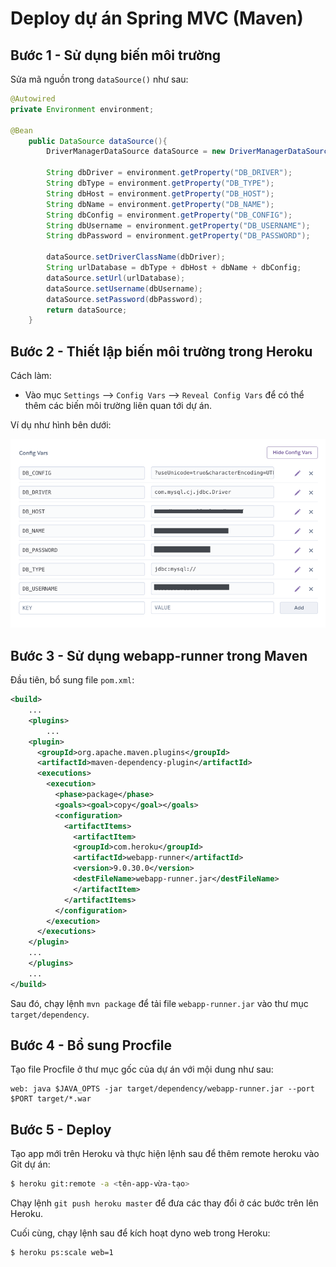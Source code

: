 # Deploy dự án Spring MVC (Maven)

## Bước 1 - Sử dụng biến môi trường

Sửa mã nguồn trong `dataSource()` như sau:

```java
@Autowired
private Environment environment;

@Bean
    public DataSource dataSource(){
        DriverManagerDataSource dataSource = new DriverManagerDataSource();

        String dbDriver = environment.getProperty("DB_DRIVER");
        String dbType = environment.getProperty("DB_TYPE");
        String dbHost = environment.getProperty("DB_HOST");
        String dbName = environment.getProperty("DB_NAME");
        String dbConfig = environment.getProperty("DB_CONFIG");
        String dbUsername = environment.getProperty("DB_USERNAME");
        String dbPassword = environment.getProperty("DB_PASSWORD");

        dataSource.setDriverClassName(dbDriver);
        String urlDatabase = dbType + dbHost + dbName + dbConfig;
        dataSource.setUrl(urlDatabase);
        dataSource.setUsername(dbUsername);
        dataSource.setPassword(dbPassword);
        return dataSource;
    }
```

## Bước 2 - Thiết lập biến môi trường trong Heroku

Cách làm:

* Vào mục `Settings` --> `Config Vars` --> `Reveal Config Vars` để có thể thêm các biến môi trường liên quan tới dự án.

Ví dụ như hình bên dưới:

![image-20200523233716061](_img/image-20200523233716061.png)

## Bước 3 - Sử dụng webapp-runner trong Maven

Đầu tiên, bổ sung file `pom.xml`:

```xml
<build>
	...
	<plugins>
		...
    <plugin>
      <groupId>org.apache.maven.plugins</groupId>
      <artifactId>maven-dependency-plugin</artifactId>
      <executions>
        <execution>
          <phase>package</phase>
          <goals><goal>copy</goal></goals>
          <configuration>
            <artifactItems>
              <artifactItem>
              <groupId>com.heroku</groupId>
              <artifactId>webapp-runner</artifactId>
              <version>9.0.30.0</version>
              <destFileName>webapp-runner.jar</destFileName>
              </artifactItem>
            </artifactItems>
          </configuration>
        </execution>
      </executions>
    </plugin>
    ...
	</plugins>
	...
</build>
```

Sau đó, chạy lệnh `mvn package` để tải file `webapp-runner.jar` vào thư mục `target/dependency`.

## Bước 4 - Bổ sung Procfile

Tạo file Procfile ở thư mục gốc của dự án với mội dung như sau:

```properties
web: java $JAVA_OPTS -jar target/dependency/webapp-runner.jar --port $PORT target/*.war
```

## Bước 5 - Deploy

Tạo app mới trên Heroku và thực hiện lệnh sau để thêm remote heroku vào Git dự án:

```bash
$ heroku git:remote -a <tên-app-vừa-tạo>
```

Chạy lệnh `git push heroku master` để đưa các thay đổi ở các bước trên lên Heroku.

Cuối cùng, chạy lệnh sau để kích hoạt dyno web trong Heroku:

```bash
$ heroku ps:scale web=1
```


